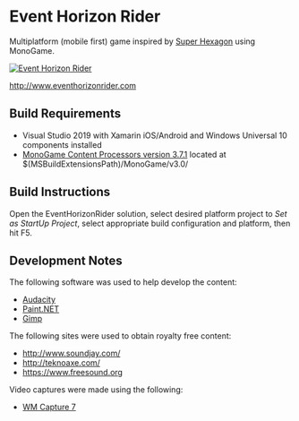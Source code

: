 Event Horizon Rider
===================

Multiplatform (mobile first) game inspired by [Super Hexagon](http://www.superhexagon.com) using MonoGame.

[![Event Horizon Rider](https://cloud.githubusercontent.com/assets/1789883/26028224/03049e54-37d1-11e7-8d54-569d0d378b68.gif)](http://www.eventhorizonrider.com)

http://www.eventhorizonrider.com

Build Requirements
------------------
 * Visual Studio 2019 with Xamarin iOS/Android and Windows Universal 10 components installed
 * [MonoGame Content Processors version 3.7.1](http://teamcity.monogame.net/repository/download/MonoGame_PackagingWindows/latest.lastSuccessful/MonoGameSetup.exe?guest=1) located at $(MSBuildExtensionsPath)/MonoGame/v3.0/

Build Instructions
------------------
Open the EventHorizonRider solution, select desired platform project to *Set as StartUp Project*, select appropriate
build configuration and platform, then hit F5.

Development Notes
-----------------
The following software was used to help develop the content:

 * [Audacity](http://audacity.sourceforge.net/)
 * [Paint.NET](http://www.getpaint.net/)
 * [Gimp](http://www.gimp.org/)

The following sites were used to obtain royalty free content:

 * http://www.soundjay.com/
 * http://teknoaxe.com/
 * https://www.freesound.org

Video captures were made using the following:

 * [WM Capture 7](http://wmrecorder.com/products/wm-capture/)
